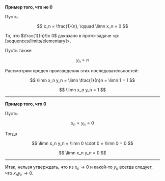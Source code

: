 **Пример того, что не $0$**

Пусть

$$ x_n = \frac{1}{n}, \qquad \limn x_n = 0 $$

То, что $\frac{1}{n}\to 0$ доказано в прото-задаче <p:[sequences/limits/elementary]>.

Пусть также

$$ y_n = n $$

Рассмотрим предел произведения этих последовательностей:

$$ \limn x_n y_n = \limn \frac{1}{n}n = \limn 1 = 1 $$

$$ \limn x_n y_n = 1 $$

---

**Пример того, что $0$**

Пусть

$$ x_n = y_n = 0 $$

Тогда

$$ \limn x_n y_n = \limn 0 \cdot 0 = \limn 0 = 0 $$

$$ \limn x_n y_n = 0 $$

---

Итак, нельзя утверждать, что из $x_n\to 0$ и какой-то $y_n$ всегда следует, что $x_n y_n \to 0$.
